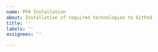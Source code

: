 ```yaml
---
name: PP4 Installation
about: Installation of required technologies to GitPod
title: ''
labels: ''
assignees: ''

---
```



